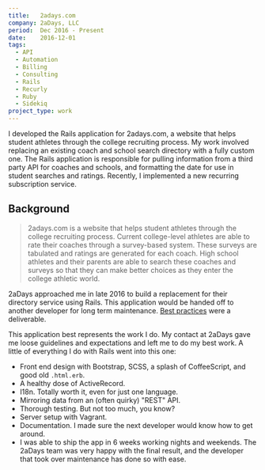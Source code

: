 ```yaml
---
title:   2adays.com
company: 2aDays, LLC
period:  Dec 2016 - Present
date:    2016-12-01
tags:
  - API
  - Automation
  - Billing
  - Consulting
  - Rails
  - Recurly
  - Ruby
  - Sidekiq
project_type: work
---
```


I developed the Rails application for 2adays.com, a website that helps student
athletes through the college recruiting process. My work involved replacing an
existing coach and school search directory with a fully custom one. The Rails
application is responsible for pulling information from a third party API for
coaches and schools, and formatting the date for use in student searches and
ratings. Recently, I implemented a new recurring subscription service.

## Background

> 2adays.com is a website that helps student athletes through the
> college recruiting process. Current college-level athletes are able to rate
> their coaches through a survey-based system. These surveys are tabulated and
> ratings are generated for each coach. High school athletes and their parents
> are able to search these coaches and surveys so that they can make better
> choices as they enter the college athletic world.

2aDays approached me in late 2016 to build a replacement for their directory
service using Rails. This application would be handed off to another developer
for long term maintenance. [Best practices][12factor] were a deliverable.

This application best represents the work I do. My contact at 2aDays gave me
loose guidelines and expectations and left me to do my best work. A little of
everything I do with Rails went into this one:

- Front end design with Bootstrap, SCSS, a splash of CoffeeScript, and good
  old `.html.erb`.
- A healthy dose of ActiveRecord.
- I18n. Totally worth it, even for just one language.
- Mirroring data from an (often quirky) "REST" API.
- Thorough testing. But not too much, you know?
- Server setup with Vagrant.
- Documentation. I made sure the next developer would know how to get around.
- I was able to ship the app in 6 weeks working nights and weekends. The
  2aDays team was very happy with the final result, and the developer that
  took over maintenance has done so with ease.

[2aDays]: https://www.2adays.com
[12factor]: https://12factor.net/
